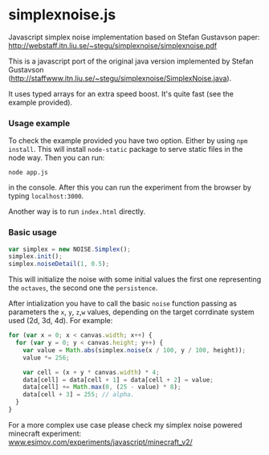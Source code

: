 # simplexnoise.js
Javascript simplex noise implementation based on Stefan Gustavson paper: http://webstaff.itn.liu.se/~stegu/simplexnoise/simplexnoise.pdf

This is a javascript port of the original java version implemented by Stefan Gustavson (http://staffwww.itn.liu.se/~stegu/simplexnoise/SimplexNoise.java).

It uses typed arrays for an extra speed boost. It's quite fast (see the example provided).

### Usage example

To check the example provided you have two option. Either by using `npm install`. This will install `node-static` package to serve static files in the node way. Then you can run:

```
node app.js
```
in the console. After this you can run the experiment from the browser by typing `localhost:3000`.

Another way is to run `index.html` directly.

### Basic usage
```javascript
var simplex = new NOISE.Simplex();
simplex.init();
simplex.noiseDetail(1, 0.5);
```

This will initialize the noise with some initial values the first one representing the `octaves`, the second one the `persistence`.

After intialization you have to call the basic `noise` function passing as parameters the `x`, `y`, `z`,`w` values, depending on the target corrdinate system used (2d, 3d, 4d).
For example:
```javascript
for (var x = 0; x < canvas.width; x++) {
  for (var y = 0; y < canvas.height; y++) {
    var value = Math.abs(simplex.noise(x / 100, y / 100, height));
    value *= 256;

    var cell = (x + y * canvas.width) * 4;
    data[cell] = data[cell + 1] = data[cell + 2] = value;
    data[cell] += Math.max(0, (25 - value) * 8);
    data[cell + 3] = 255; // alpha.
  }
} 
```

For a more complex use case please check my simplex noise powered minecraft experiment: www.esimov.com/experiments/javascript/minecraft_v2/

